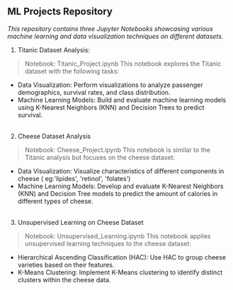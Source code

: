 **ML Projects Repository**
----------------------
*This repository contains three Jupyter Notebooks showcasing various machine learning and data visualization techniques on different datasets.*

1. Titanic Dataset Analysis:
> Notebook: Titanic_Project.ipynb
 This notebook explores the Titanic dataset with the following tasks:
- Data Visualization: Perform visualizations to analyze passenger demographics, survival rates, and class distribution.
- Machine Learning Models: Build and evaluate machine learning models using K-Nearest Neighbors (KNN) and Decision Trees to predict survival.
<br></br>

2. Cheese Dataset Analysis
> Notebook: Cheese_Project.ipynb
 This notebook is similar to the Titanic analysis but focuses on the cheese dataset:
- Data Visualization: Visualize characteristics of different components in cheese ( eg:'lipides', 'retinol', 'folates')
- Machine Learning Models: Develop and evaluate K-Nearest Neighbors (KNN) and Decision Tree models to predict the amount of calories in different types of cheese.
<br></br>

3. Unsupervised Learning on Cheese Dataset
> Notebook: Unsupervised_Learning.ipynb
 This notebook applies unsupervised learning techniques to the cheese dataset:
- Hierarchical Ascending Classification (HAC): Use HAC to group cheese varieties based on their features.
- K-Means Clustering: Implement K-Means clustering to identify distinct clusters within the cheese data.
